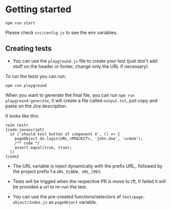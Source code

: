 # Getting started

```
npm run start
```

Please check `src/config.js` to see the env variables.


## Creating tests


- You can use the `playground.js` file to create your test (just don't add stuff on the header or footer, change only the URL if necessary)

To run the tests you can run:
```
npm run playground
```

When you want to generate the final file, you can run `npm run playground:generate`, it will create a file called `output.txt`, just copy and paste on the Jira description.

It looks like this:
```
+e2e test+
{code:javascript}
  it ('should test button of component X', () => {
    pageObject.do.login(URL_<PROJECT>, 'john.doe', 'urmom');
    /** code */
    assert.equal(true, true);
  })
{code}
```

- The URL variable is inject dynamically with the prefix URL_ followed by the project prefix f.e.`URL_ELNEW, URL_CRES`.

- Tests will be trigged when the respective PR is move to rft, if failed it will be provided a url to re-run the test.

- You can use the pre-created functions/selectors of `test/page-object/index.js` as `pageObject` variable.
